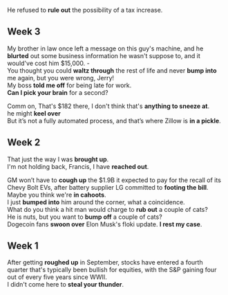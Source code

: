 
He refused to **rule out** the possibility of a tax increase.  

## Week 3 
My brother in law once left a message on this guy's machine, and he **blurted** out some business information he wasn't suppose to, and it would've cost him $15,000. -  
You thought you could **waltz through** the rest of life and never **bump into** me again, but you were wrong, Jerry!  
My boss **told me off** for being late for work.  
**Can I pick your brain** for a second?  

Comm on, That's $182 there, I don't think that's **anything to sneeze at**.  
he might **keel over**  
But it’s not a fully automated process, and that’s where Zillow is **in a pickle**.  

## Week 2 

That just the way I was **brought up**.  
I'm not holding back, Francis, I have **reached out**.  

GM won’t have to **cough up** the $1.9B it expected to pay for the recall of its Chevy Bolt EVs, after battery supplier LG committed to **footing the bill**.
Maybe you think we're **in cahoots**.   
I just **bumped into** him around the corner, what a coincidence.  
What do you think a hit man would charge to **rub out** a couple of cats?  
He is nuts, but you want to **bump off** a couple of cats?  
Dogecoin fans **swoon over** Elon Musk's floki update. 
**I rest my case**.  

## Week 1  

After getting **roughed up** in September, stocks have entered a fourth quarter that's typically been bullish for equities, with the S&P gaining four out of every five years since WWII.  
I didn't come here to **steal your thunder**.  

